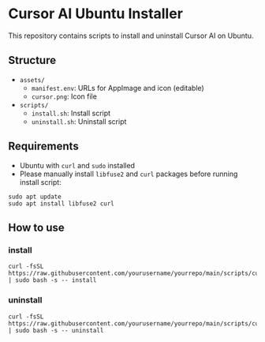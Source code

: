 # Cursor AI Ubuntu Installer
This repository contains scripts to install and uninstall Cursor AI on Ubuntu.

## Structure

- `assets/`
  - `manifest.env`: URLs for AppImage and icon (editable)
  - `cursor.png`: Icon file
- `scripts/`
  - `install.sh`: Install script
  - `uninstall.sh`: Uninstall script

## Requirements

- Ubuntu with `curl` and `sudo` installed
- Please manually install `libfuse2` and `curl` packages before running install script:
```
sudo apt update
sudo apt install libfuse2 curl
```

## How to use
### install
```
curl -fsSL https://raw.githubusercontent.com/yourusername/yourrepo/main/scripts/cursor.sh | sudo bash -s -- install
```

### uninstall
```
curl -fsSL https://raw.githubusercontent.com/yourusername/yourrepo/main/scripts/cursor.sh | sudo bash -s -- uninstall
```